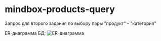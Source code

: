 # mindbox-products-query
Запрос для второго задания по выбору пары "продукт" - "категория"

ER-диаграмма БД:
![ER-диаграмма](https://user-images.githubusercontent.com/28688302/190510332-9f9c0d62-9b77-4df0-a77b-b51a99a10429.png)
